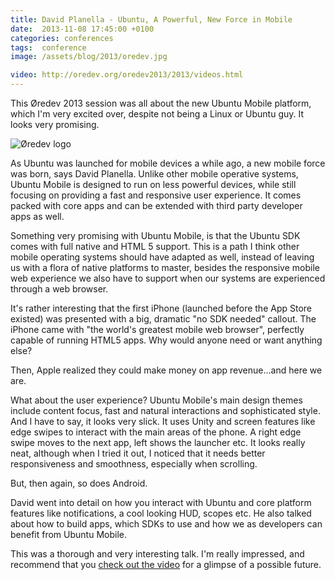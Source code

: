```yaml
---
title: David Planella - Ubuntu, A Powerful, New Force in Mobile
date:  2013-11-08 17:45:00 +0100
categories: conferences
tags:  conference
image: /assets/blog/2013/oredev.jpg

video: http://oredev.org/oredev2013/2013/videos.html
---
```


This Øredev 2013 session was all about the new Ubuntu Mobile platform, which I'm
very excited over, despite not being a Linux or Ubuntu guy. It looks very promising.

![Øredev logo]({{page.image}})

As Ubuntu was launched for mobile devices a while ago, a new mobile force was born, 
says David Planella. Unlike other mobile operative systems, Ubuntu Mobile is designed 
to run on less powerful devices, while still focusing on providing a fast and responsive
user experience. It comes packed with core apps and can be extended with third party 
developer apps as well.

Something very promising with Ubuntu Mobile, is that the Ubuntu SDK comes with full
native and HTML 5 support. This is a path I think other mobile operating systems should
have adapted as well, instead of leaving us with a flora of native platforms to master, 
besides the responsive mobile web experience we also have to support when our systems 
are experienced through a web browser.

It's rather interesting that the first iPhone (launched before the App Store existed) 
was presented with a big, dramatic "no SDK needed" callout. The iPhone came with "the
world's greatest mobile web browser", perfectly capable of running HTML5 apps. Why
would anyone need or want anything else?

Then, Apple realized they could make money on app revenue...and here we are.

What about the user experience? Ubuntu Mobile's main design themes include content 
focus, fast and natural interactions and sophisticated style. And I have to say, it
looks very slick. It uses Unity and screen features like edge swipes to interact 
with the main areas of the phone. A right edge swipe moves to the next app, left 
shows the launcher etc. It looks really neat, although when I tried it out, I
noticed that it needs better responsiveness and smoothness, especially when scrolling.

But, then again, so does Android.

David went into detail on how you interact with Ubuntu and core platform features
like notifications, a cool looking HUD, scopes etc. He also talked about how to
build apps, which SDKs to use and how we as developers can benefit from Ubuntu Mobile.

This was a thorough and very interesting talk. I'm really impressed, and recommend
that you [check out the video]({{page.video}}) for a glimpse of a possible future.